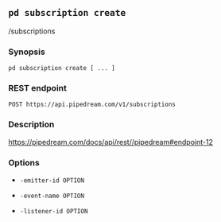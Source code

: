 ## `pd subscription create`

/subscriptions

### Synopsis

    pd subscription create [ ... ]

### REST endpoint

    POST https://api.pipedream.com/v1/subscriptions

### Description

https://pipedream.com/docs/api/rest//pipedream#endpoint-12

### Options

* `-emitter-id OPTION`

* `-event-name OPTION`

* `-listener-id OPTION`

